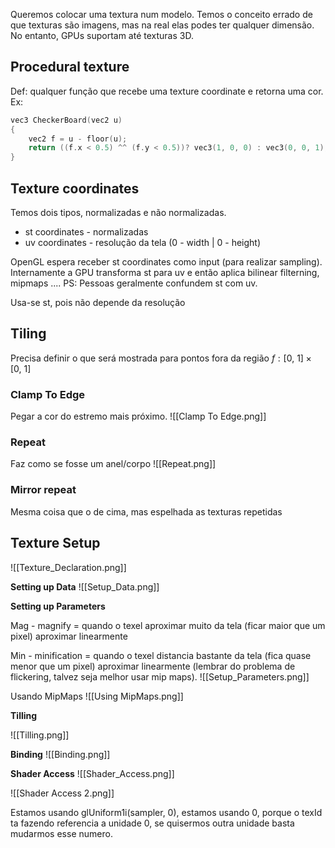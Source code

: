 Queremos colocar uma textura num modelo. Temos o conceito errado de que texturas são imagens, mas na real elas podes ter qualquer dimensão. No entanto, GPUs suportam até texturas 3D. 

## Procedural texture
 Def: qualquer função que recebe uma texture coordinate e retorna uma cor.
 Ex:
```c++
vec3 CheckerBoard(vec2 u)
{
	vec2 f = u - floor(u);
	return ((f.x < 0.5) ^^ (f.y < 0.5))? vec3(1, 0, 0) : vec3(0, 0, 1);
}
```

## Texture coordinates
Temos dois tipos, normalizadas e não normalizadas.

- st coordinates - normalizadas
- uv coordinates - resolução da tela (0 - width | 0 - height)

OpenGL espera receber st coordinates como input (para realizar sampling). Internamente a GPU transforma st para uv e então aplica bilinear filterning, mipmaps ....
PS: Pessoas geralmente confundem st com uv.

Usa-se st, pois não depende da resolução

## Tiling
Precisa definir o que será mostrada para pontos fora da região $f:[0,\ 1] \times [0,\ 1]$ 

### Clamp To Edge
Pegar a cor do estremo mais próximo. 
![[Clamp To Edge.png]]

### Repeat
Faz como se fosse um anel/corpo
![[Repeat.png]]

### Mirror repeat
Mesma coisa que o de cima, mas espelhada as texturas repetidas


## Texture Setup
![[Texture_Declaration.png]]

**Setting up Data**
![[Setup_Data.png]]

**Setting up Parameters**

Mag - magnify = quando o texel aproximar muito da tela (ficar maior que um pixel) aproximar linearmente

Min - minification = quando o texel distancia bastante da tela (fica quase menor que um pixel) aproximar linearmente (lembrar do problema de flickering, talvez seja melhor usar mip maps).
![[Setup_Parameters.png]]

Usando MipMaps
![[Using MipMaps.png]]

**Tilling**

![[Tilling.png]]

**Binding**
![[Binding.png]]

**Shader Access**
![[Shader_Access.png]]

![[Shader Access 2.png]]

Estamos usando glUniform1i(sampler, 0), estamos usando 0, porque o texId ta fazendo referencia a unidade 0, se quisermos outra unidade basta mudarmos esse numero. 